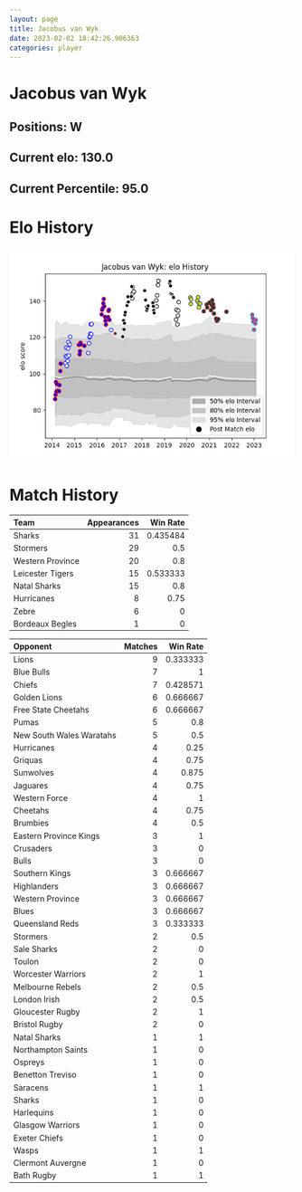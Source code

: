 ```yaml
---  
layout: page  
title: Jacobus van Wyk  
date: 2023-02-02 18:42:26.906363  
categories: player  
---
```

# Jacobus van Wyk

## Positions: W

## Current elo: 130.0

## Current Percentile: 95.0

# Elo History


![elo history](history_JacobusvanWyk.png)
# Match History


| Team             |   Appearances |   Win Rate |
|:-----------------|--------------:|-----------:|
| Sharks           |            31 |   0.435484 |
| Stormers         |            29 |   0.5      |
| Western Province |            20 |   0.8      |
| Leicester Tigers |            15 |   0.533333 |
| Natal Sharks     |            15 |   0.8      |
| Hurricanes       |             8 |   0.75     |
| Zebre            |             6 |   0        |
| Bordeaux Begles  |             1 |   0        |

| Opponent                 |   Matches |   Win Rate |
|:-------------------------|----------:|-----------:|
| Lions                    |         9 |   0.333333 |
| Blue Bulls               |         7 |   1        |
| Chiefs                   |         7 |   0.428571 |
| Golden Lions             |         6 |   0.666667 |
| Free State Cheetahs      |         6 |   0.666667 |
| Pumas                    |         5 |   0.8      |
| New South Wales Waratahs |         5 |   0.5      |
| Hurricanes               |         4 |   0.25     |
| Griquas                  |         4 |   0.75     |
| Sunwolves                |         4 |   0.875    |
| Jaguares                 |         4 |   0.75     |
| Western Force            |         4 |   1        |
| Cheetahs                 |         4 |   0.75     |
| Brumbies                 |         4 |   0.5      |
| Eastern Province Kings   |         3 |   1        |
| Crusaders                |         3 |   0        |
| Bulls                    |         3 |   0        |
| Southern Kings           |         3 |   0.666667 |
| Highlanders              |         3 |   0.666667 |
| Western Province         |         3 |   0.666667 |
| Blues                    |         3 |   0.666667 |
| Queensland Reds          |         3 |   0.333333 |
| Stormers                 |         2 |   0.5      |
| Sale Sharks              |         2 |   0        |
| Toulon                   |         2 |   0        |
| Worcester Warriors       |         2 |   1        |
| Melbourne Rebels         |         2 |   0.5      |
| London Irish             |         2 |   0.5      |
| Gloucester Rugby         |         2 |   1        |
| Bristol Rugby            |         2 |   0        |
| Natal Sharks             |         1 |   1        |
| Northampton Saints       |         1 |   0        |
| Ospreys                  |         1 |   0        |
| Benetton Treviso         |         1 |   0        |
| Saracens                 |         1 |   1        |
| Sharks                   |         1 |   0        |
| Harlequins               |         1 |   0        |
| Glasgow Warriors         |         1 |   0        |
| Exeter Chiefs            |         1 |   0        |
| Wasps                    |         1 |   1        |
| Clermont Auvergne        |         1 |   0        |
| Bath Rugby               |         1 |   1        |